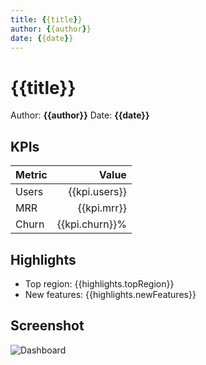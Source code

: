 ```yaml
---
title: {{title}}
author: {{author}}
date: {{date}}
---
```


# {{title}}

Author: **{{author}}**
Date: **{{date}}**

## KPIs

| Metric | Value |
| ------ | ----: |
| Users  | {{kpi.users}} |
| MRR    | {{kpi.mrr}} |
| Churn  | {{kpi.churn}}% |

## Highlights

- Top region: {{highlights.topRegion}}
- New features: {{highlights.newFeatures}}

## Screenshot

![Dashboard](/assets/marp-cli.png "Dashboard")


